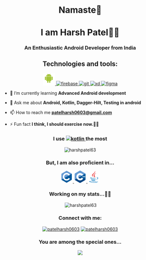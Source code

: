 <h1 align="center">Namaste👋</h1>
<h1 align="center">I am Harsh Patel👨‍💻</h1>
<h3 align="center">An Enthusiastic Android Developer from India</h3>

<h2 align="center">Technologies and tools:</h2>
<p align="center"> <a href="https://developer.android.com" target="_blank"> <img src="https://raw.githubusercontent.com/devicons/devicon/master/icons/android/android-original-wordmark.svg" alt="android" width="40" height="40"/> </a><a href="https://firebase.google.com/" target="_blank"> <img src="https://www.vectorlogo.zone/logos/firebase/firebase-icon.svg" alt="firebase" width="40" height="40"/> </a> <a href="https://git-scm.com/" target="_blank"> <img src="https://www.vectorlogo.zone/logos/git-scm/git-scm-icon.svg" alt="git" width="40" height="40"/><a href="https://www.adobe.com/products/xd.html" target="_blank"> <img src="https://cdn.worldvectorlogo.com/logos/adobe-xd.svg" alt="xd" width="40" height="40"/> </a><a href="https://www.figma.com/" target="_blank"> <img src="https://www.vectorlogo.zone/logos/figma/figma-icon.svg" alt="figma" width="40" height="40"/></a> </p>


- 🌱 I’m currently learning **Advanced Android development**

- 💬 Ask me about **Android, Kotlin, Dagger-Hilt, Testing in android**

- 📫 How to reach me **patelharsh0603@gmail.com**

- ⚡ Fun fact **I think, I should exercise now.🏃‍♂️**





<h3 align="center">I use <a href="https://kotlinlang.org" target="_blank"> <img src="https://www.vectorlogo.zone/logos/kotlinlang/kotlinlang-icon.svg" alt="kotlin" width="40" height="40"/> </a> the most</h3>
<p align="center">
<img align="center" src="https://github-readme-stats.vercel.app/api/top-langs?username=harshpatel63&show_icons=true&locale=en&layout=compact" alt="harshpatel63" />
</p>



<h3 align="center">But, I am also proficient in...</h3>
<p align="center"> <a href="https://www.cprogramming.com/" target="_blank"> <img src="https://raw.githubusercontent.com/devicons/devicon/master/icons/c/c-original.svg" alt="c" width="40" height="40"/> </a> <a href="https://www.w3schools.com/cpp/" target="_blank"> <img src="https://raw.githubusercontent.com/devicons/devicon/master/icons/cplusplus/cplusplus-original.svg" alt="cplusplus" width="40" height="40"/> </a><a href="https://www.java.com" target="_blank"> <img src="https://raw.githubusercontent.com/devicons/devicon/master/icons/java/java-original.svg" alt="java" width="40" height="40"/> </a></p>


<h3 align="center">Working on my stats...👷‍♂️</h3>
<p align="center">&nbsp;<img align="center" src="https://github-readme-stats.vercel.app/api?username=harshpatel63&show_icons=true&locale=en" alt="harshpatel63" /></p>


<h3 align="center">Connect with me:</h3>
<p align="center">
<a href="https://linkedin.com/in/harshpatel63" target="blank"><img align="center" src="https://cdn.jsdelivr.net/npm/simple-icons@3.0.1/icons/linkedin.svg" alt="patelharsh0603" height="30" width="40" /></a>
<a href="https://instagram.com/patelharsh0603" target="blank"><img align="center" src="https://cdn.jsdelivr.net/npm/simple-icons@3.0.1/icons/instagram.svg" alt="patelharsh0603" height="30" width="40" /></a>
</p>


<h3 align="center">You are among the special ones...</h3>
<p align="center"><img src="https://profile-counter.glitch.me/harshpatel63/count.svg"/>
